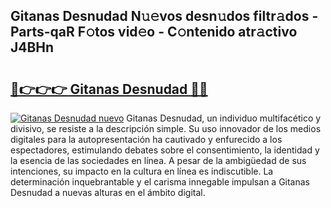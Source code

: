 ## Gitanas Desnudad N𝚞𝚎vos desn𝚞dos filtr𝚊dos - Parts-qaR F𝚘tos vid𝚎o - C𝚘ntenido atr𝚊ctivo J4BHn

# <h2><a href="http://mb1n7n.tromn.icu/?c=Gitanas+Desnudad">🔗👉👉👉 Gitanas Desnudad 🔗🔗</a></h2>

[![Gitanas Desnudad nuevo](https://i.imgur.com/pEAQMta.gif)](http://mb1n7n.tromn.icu/?c=Gitanas+Desnudad)
Gitanas Desnudad, un individuo multifacético y divisivo, se resiste a la descripción simple. Su uso innovador de los medios digitales para la autopresentación ha cautivado y enfurecido a los espectadores, estimulando debates sobre el consentimiento, la identidad y la esencia de las sociedades en línea. A pesar de la ambigüedad de sus intenciones, su impacto en la cultura en línea es indiscutible. La determinación inquebrantable y el carisma innegable impulsan a Gitanas Desnudad a nuevas alturas en el ámbito digital.
